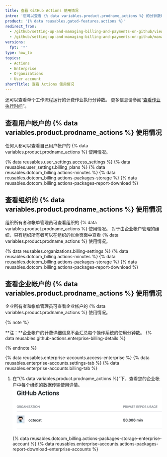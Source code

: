 ```yaml
---
title: 查看 GitHub Actions 使用情况
intro: '您可以查看 {% data variables.product.prodname_actions %} 的分钟数和存储空间使用详情。'
product: '{% data reusables.gated-features.actions %}'
redirect_from:
  - /github/setting-up-and-managing-billing-and-payments-on-github/viewing-your-github-actions-usage
  - /github/setting-up-and-managing-billing-and-payments-on-github/managing-billing-for-github-actions/viewing-your-github-actions-usage
versions:
  fpt: '*'
type: how_to
topics:
  - Actions
  - Enterprise
  - Organizations
  - User account
shortTitle: 查看 Actions 使用情况
---
```


还可以查看单个工作流程运行的计费作业执行分钟数。 更多信息请参阅“[查看作业执行时间](/actions/managing-workflow-runs/viewing-job-execution-time)”。

## 查看用户帐户的 {% data variables.product.prodname_actions %} 使用情况

任何人都可以查看自己用户帐户的 {% data variables.product.prodname_actions %} 使用情况。

{% data reusables.user_settings.access_settings %}
{% data reusables.user_settings.billing_plans %}
{% data reusables.dotcom_billing.actions-minutes %}
{% data reusables.dotcom_billing.actions-packages-storage %}
{% data reusables.dotcom_billing.actions-packages-report-download %}

## 查看组织的 {% data variables.product.prodname_actions %} 使用情况

组织所有者和帐单管理员可查看组织的 {% data variables.product.prodname_actions %} 使用情况。 对于由企业帐户管理的组织，只有组织所有者可以在组织的帐单页面中查看 {% data variables.product.prodname_actions %} 使用情况。

{% data reusables.organizations.billing-settings %}
{% data reusables.dotcom_billing.actions-minutes %}
{% data reusables.dotcom_billing.actions-packages-storage %}
{% data reusables.dotcom_billing.actions-packages-report-download %}

## 查看企业帐户的 {% data variables.product.prodname_actions %} 使用情况

企业所有者和帐单管理员可查看企业帐户的 {% data variables.product.prodname_actions %} 使用情况。

{% note %}

**注：**企业帐户的计费详细信息不会汇总每个操作系统的使用分钟数。 {% data reusables.github-actions.enterprise-billing-details %}

{% endnote %}

{% data reusables.enterprise-accounts.access-enterprise %}
{% data reusables.enterprise-accounts.settings-tab %}
{% data reusables.enterprise-accounts.billing-tab %}
1. 在“{% data variables.product.prodname_actions %}”下，查看您的企业帐户中每个组织的数据传输使用详情。 ![分钟数使用详情](/assets/images/help/billing/actions-minutes-enterprise.png)
{% data reusables.dotcom_billing.actions-packages-storage-enterprise-account %}
{% data reusables.enterprise-accounts.actions-packages-report-download-enterprise-accounts %}
